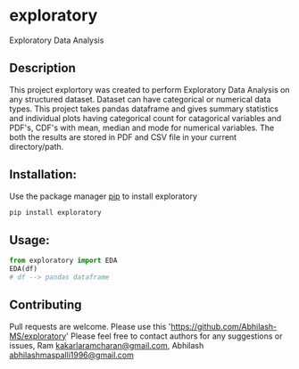 # exploratory
Exploratory Data Analysis

## Description

This project explortory was created to perform Exploratory Data Analysis on any structured dataset. Dataset can have categorical or numerical data types. 
This project takes pandas dataframe and gives summary statistics and individual plots having categorical count for catagorical variables and PDF's, CDF's with mean, median and mode for numerical variables. The both the results are stored in PDF and CSV file in your current directory/path.  


## Installation:
Use the package manager [pip](https://pypi.org/project/exploratory/) to install exploratory
```bash
pip install exploratory
```
## Usage:

```python
from exploratory import EDA
EDA(df)
# df --> pandas dataframe
```
## Contributing
Pull requests are welcome. Please use this 'https://github.com/Abhilash-MS/exploratory' 
Please feel free to contact authors for any suggestions or issues,  Ram <kakarlaramcharan@gmail.com>, Abhilash <abhilashmaspalli1996@gmail.com> 
